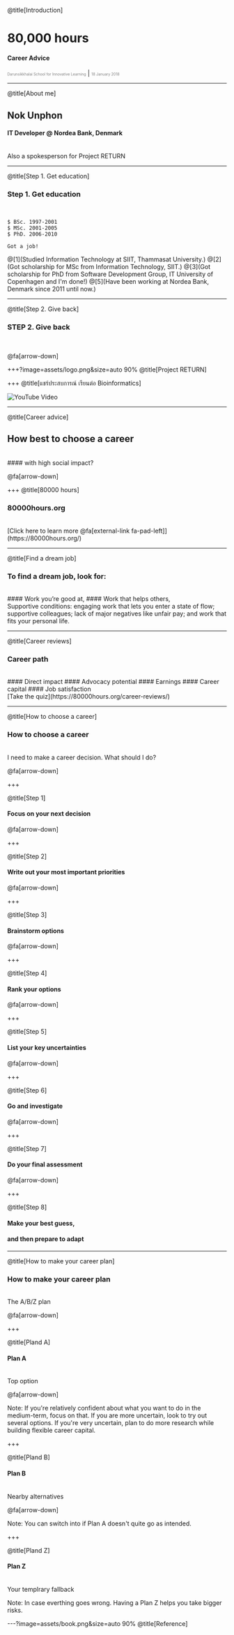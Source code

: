 @title[Introduction]

# 80,000 hours

#### Career Advice

<span style="font-size:0.6em; color:gray">Darunsikkhalai School for Innovative Learning</span> |
<span style="font-size:0.6em; color:gray">18 January 2018</span>

---

@title[About me]

## Nok Unphon
#### IT Developer @  Nordea Bank, Denmark
<br>
<span class="aside">Also a spokesperson for Project RETURN</span>

---

@title[Step 1. Get education]

### Step 1. Get education
<br>

```shell
$ BSc. 1997-2001
$ MSc. 2001-2005 
$ PhD. 2006-2010

Got a job!
```

@[1](Studied Information Technology at SIIT, Thammasat University.)
@[2](Got scholarship for MSc from Information Technology, SIIT.)
@[3](Got scholarship for PhD from Software Development Group, IT University of Copenhagen and I'm done!)
@[5](Have been working at Nordea Bank, Denmark since 2011 until now.)

---

@title[Step 2. Give back]

### STEP 2. Give back

<br>

@fa[arrow-down]

+++?image=assets/logo.png&size=auto 90%
@title[Project RETURN]

+++ 
@title[แชร์ประสบการณ์ เรียนต่อ Bioinformatics]

![YouTube Video](https://www.youtube.com/embed/-j4VBZscS0U)

---
@title[Career advice]

## How best to choose a career 
<br>
#### with high social impact?

@fa[arrow-down]

+++
@title[80000 hours]
### 80000hours.org
<br>
[Click here to learn more @fa[external-link fa-pad-left]](https://80000hours.org/)

---

@title[Find a dream job]

### To find a dream job, look for:
<br>
#### Work you’re good at,
#### Work that helps others,
<br>
<span class="aside">Supportive conditions: engaging work that lets you enter a state of flow; supportive colleagues; lack of major negatives like unfair pay; and work that fits your personal life.</span>

---

@title[Career reviews]

### Career path
<br>
#### Direct impact
#### Advocacy potential
#### Earnings
#### Career capital
#### Job satisfaction

<br>
[Take the quiz](https://80000hours.org/career-reviews/)

---

@title[How to choose a career]

### How to choose a career

<br>
<span class="aside">I need to make a career decision. What should I do?</span>

@fa[arrow-down]

+++

@title[Step 1]
#### Focus on your next decision

@fa[arrow-down]

+++

@title[Step 2]
#### Write out your most important priorities

@fa[arrow-down]

+++

@title[Step 3]
#### Brainstorm options

@fa[arrow-down]

+++

@title[Step 4]
#### Rank your options

@fa[arrow-down]

+++

@title[Step 5]
#### List your key uncertainties

@fa[arrow-down]

+++

@title[Step 6]
#### Go and investigate


@fa[arrow-down]

+++

@title[Step 7]
#### Do your final assessment


@fa[arrow-down]

+++

@title[Step 8]
#### Make your best guess, 
#### and then prepare to adapt

---

@title[How to make your career plan]

### How to make your career plan

<br>
<span class="aside">The A/B/Z plan</span>

@fa[arrow-down]

+++

@title[Pland A]
#### Plan A 
<br>
<span class="aside">Top option</span>

@fa[arrow-down]

Note: If you're relatively confident about what you want to do in the medium-term, focus on that. If you are more uncertain, look to try out several options. If you're very uncertain, plan to do more research while building flexible career capital.

+++

@title[Pland B]
#### Plan B
<br>
<span class="aside">Nearby alternatives</span>

@fa[arrow-down]

Note: You can switch into if Plan A doesn't quite go as intended.

+++

@title[Pland Z]
#### Plan Z
<br>
<span class="aside">Your templrary fallback</span>

Note: In case everthing goes wrong. Having a Plan Z helps you take bigger risks.

---?image=assets/book.png&size=auto 90%
@title[Reference]